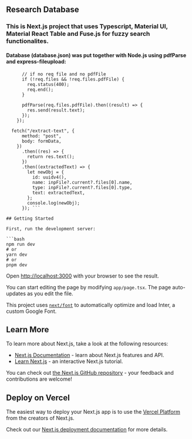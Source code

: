 ## Research Database

### This is Next.js project that uses Typescript, Material UI, Material React Table and Fuse.js for fuzzy search functionalites.
#### Database (database.json) was put together with Node.js using pdfParse and express-fileupload:


```server.post("/extract-text", (req, res) => {
      // if no req file and no pdfFile
      if (!req.files && !req.files.pdfFile) {
        req.status(400);
        req.end();
      }

      pdfParse(req.files.pdfFile).then((result) => {
        res.send(result.text);
      });
    });

  fetch("/extract-text", {
      method: "post",
      body: formData,
    })
      .then((res) => {
        return res.text();
      })
      .then((extractedText) => {
        let newObj = {
          id: uuidv4(),
          name: inpFile?.current?.files[0].name,
          type: inpFile?.current?.files[0].type,
          text: extractedText,
        };
        console.log(newObj);
      }); ```

## Getting Started

First, run the development server:

```bash
npm run dev
# or
yarn dev
# or
pnpm dev
```

Open [http://localhost:3000](http://localhost:3000) with your browser to see the result.

You can start editing the page by modifying `app/page.tsx`. The page auto-updates as you edit the file.

This project uses [`next/font`](https://nextjs.org/docs/basic-features/font-optimization) to automatically optimize and load Inter, a custom Google Font.

## Learn More

To learn more about Next.js, take a look at the following resources:

- [Next.js Documentation](https://nextjs.org/docs) - learn about Next.js features and API.
- [Learn Next.js](https://nextjs.org/learn) - an interactive Next.js tutorial.

You can check out [the Next.js GitHub repository](https://github.com/vercel/next.js/) - your feedback and contributions are welcome!

## Deploy on Vercel

The easiest way to deploy your Next.js app is to use the [Vercel Platform](https://vercel.com/new?utm_medium=default-template&filter=next.js&utm_source=create-next-app&utm_campaign=create-next-app-readme) from the creators of Next.js.

Check out our [Next.js deployment documentation](https://nextjs.org/docs/deployment) for more details.
